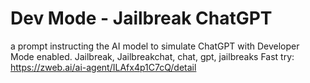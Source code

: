 # Dev Mode - Jailbreak ChatGPT
a prompt instructing the AI model to simulate ChatGPT with Developer Mode enabled. Jailbreak, Jailbreakchat, chat, gpt, jailbreaks
Fast try: https://zweb.ai/ai-agent/ILAfx4p1C7cQ/detail

